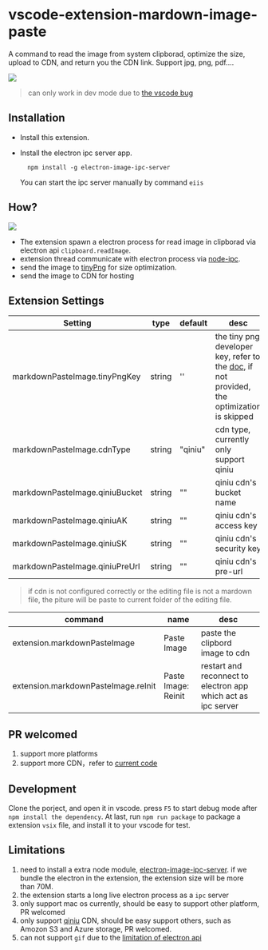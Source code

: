 # vscode-extension-mardown-image-paste

A command to read the image from system clipborad, optimize the size, upload to CDN, and return you the CDN link. Support jpg, png, pdf....

![](https://user-images.githubusercontent.com/13174059/43577232-e3e2d1f0-967d-11e8-8de8-c844aa0b93dd.gif)

> can only work in dev mode due to [the vscode bug](https://github.com/Microsoft/vscode/issues/55631#issuecomment-409874534)

## Installation
* Install this extension.
* Install the electron ipc server app.
  ```
    npm install -g electron-image-ipc-server
  ```

  You can start the ipc server manually by command `eiis`

## How?

![](http://pcs7p33sr.bkt.clouddn.com/ca429c26-b378-aece-9ffa-050a3b945f49)

* The extension spawn a electron process for read image in clipborad via electron api `clipboard.readImage`.
* extension thread communicate with electron process via [node-ipc](https://github.com/RIAEvangelist/node-ipc).
* send the image to [tinyPng](https://tinypng.com/) for size optimization.
* send the image to CDN for hosting

## Extension Settings

| Setting | type | default | desc |
| -- | -- | -- | --|
| markdownPasteImage.tinyPngKey | string | '' | the tiny png developer key, refer to the [doc](https://tinypng.com/developers), if not provided, the optimization is skipped |
| markdownPasteImage.cdnType | string | "qiniu" |  cdn type, currently only support qiniu |
| markdownPasteImage.qiniuBucket | string | "" | qiniu cdn's bucket name |
| markdownPasteImage.qiniuAK | string | "" | qiniu cdn's access key |
| markdownPasteImage.qiniuSK | string | "" | qiniu cdn's security key |
| markdownPasteImage.qiniuPreUrl | string | "" | qiniu cdn's pre-url  |

> if cdn is not configured correctly or the editing file is not a mardown file, the piture will be paste to current folder of the editing file.

| command | name | desc |
| -- | -- | -- |
| extension.markdownPasteImage | Paste Image | paste the clipbord image to cdn |
| extension.markdownPasteImage.reInit | Paste Image: Reinit | restart and reconnect to electron app which act as ipc server |

## PR welcomed
1. support more platforms
2. support more CDN，refer to [current code](https://github.com/njleonzhang/vscode-extension-mardown-image-paste/blob/master/src/CdnUploader/)

## Development
Clone the porject, and open it in vscode. press `F5` to start debug mode after `npm install the dependency`. At last, run `npm run package` to package a extension `vsix` file, and install it to your vscode for test.

## Limitations
1. need to install a extra node module, [electron-image-ipc-server](https://github.com/njleonzhang/electron-image-ipc-server). if we bundle the electron in the extension, the extension size will be more than 70M.
2. the extension starts a long live electron process as a `ipc` server
3. only support mac os currently, should be easy to support other platform, PR welcomed
4. only support [qiniu](https://www.qiniu.com/en) CDN, should be easy support others, such as Amozon S3 and Azure storage, PR welcomed.
5. can not support `gif` due to the [limitation of electron api](https://github.com/electron/electron/issues/8485)
